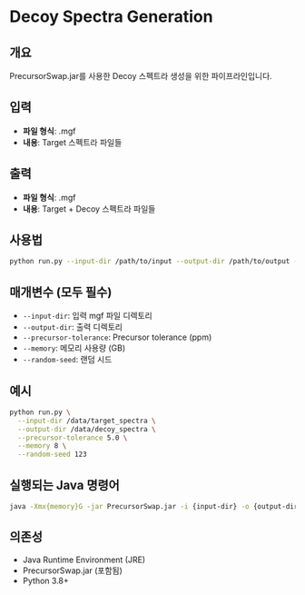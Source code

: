 # Decoy Spectra Generation

## 개요
PrecursorSwap.jar를 사용한 Decoy 스펙트라 생성을 위한 파이프라인입니다.

## 입력
- **파일 형식**: .mgf
- **내용**: Target 스펙트라 파일들

## 출력
- **파일 형식**: .mgf
- **내용**: Target + Decoy 스펙트라 파일들

## 사용법
```bash
python run.py --input-dir /path/to/input --output-dir /path/to/output --precursor-tolerance 10.0 --memory 4 --random-seed 42
```

## 매개변수 (모두 필수)
- `--input-dir`: 입력 mgf 파일 디렉토리
- `--output-dir`: 출력 디렉토리
- `--precursor-tolerance`: Precursor tolerance (ppm)
- `--memory`: 메모리 사용량 (GB)
- `--random-seed`: 랜덤 시드

## 예시
```bash
python run.py \
  --input-dir /data/target_spectra \
  --output-dir /data/decoy_spectra \
  --precursor-tolerance 5.0 \
  --memory 8 \
  --random-seed 123
```

## 실행되는 Java 명령어
```bash
java -Xmx{memory}G -jar PrecursorSwap.jar -i {input-dir} -o {output-dir} -d {precursor-tolerance} -r {random-seed}
```

## 의존성
- Java Runtime Environment (JRE)
- PrecursorSwap.jar (포함됨)
- Python 3.8+ 